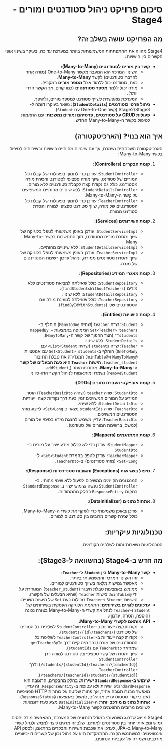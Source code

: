 <div dir="rtl">

# סיכום פרויקט ניהול סטודנטים ומורים - Stage4

## מה הפרויקט עושה בשלב זה?

Stage4 מהווה את ההתפתחות המשמעותית ביותר במערכת עד כה, בעיקר בשינוי אופי הקשרים בין הישויות:

* **קשר בין מורים לסטודנטים (Many-to-Many):**
    * השינוי המרכזי הוא המעבר מקשר One-to-Many (מורה אחד להרבה סטודנטים) לקשר **Many-to-Many**.
    * כעת, סטודנט יכול ללמוד אצל **מספר מורים** במקביל.
    * מורה יכול ללמד **מספר סטודנטים** (כמו קודם, אך הקשר הדדי יותר).
    * המערכת מאפשרת לשייך סטודנט למספר מורים, ולהיפך.
* **ניהול פרטי סטודנטים (`StudentDetails`):** נשאר בעיקרו דומה ל-Stage2/Stage3 (קשר One-to-One עם `Student`).
* **פעולות CRUD על סטודנטים, פרטיהם ומורים נמשכות:** עם התאמות לטיפול בקשר ה-Many-to-Many החדש.

## איך הוא בנוי? (הארכיטקטורה)

הארכיטקטורה השכבתית נשמרת, אך עם שינויים מהותיים בישויות ובשירותים לטיפול בקשר Many-to-Many:

1.  **קומת הבקרים (Controllers):**
    * `StudentController`: עודכן כדי לתמוך בפעולות של קבלת כל המורים של סטודנט, שיוך מורה ספציפי לסטודנט והסרת מורה מסטודנט. כולל גם נקודת קצה לקבלת סטודנטים ללא מורים.
    * `StudentDetailsController`: ללא שינויים מהותיים המשפיעים על קשר ה-Many-to-Many.
    * `TeacherController`: עודכן כדי לתמוך בפעולות של קבלת כל הסטודנטים של מורה, שיוך סטודנט ספציפי למורה והסרת סטודנט ממורה.

2.  **קומת השירותים (Services):**
    * `StudentServiceImpl`: עודכן באופן משמעותי לטפל בלוגיקה של שיוך והסרת מורים מסטודנט, תוך התחשבות בקשר Many-to-Many.
    * `StudentDetailsServiceImpl`: ללא שינויים מהותיים.
    * `TeacherServiceImpl`: עודכן באופן משמעותי לטפל בלוגיקה של שיוך והסרת סטודנטים ממורה, וניהול עדכון רשימת הסטודנטים של מורה.

3.  **קומת מאגרי המידע (Repositories):**
    * `StudentRepository`: כולל שאילתה למציאת סטודנטים ללא מורים (`findStudentsWithoutTeachers`).
    * `StudentDetailsRepository`: ללא שינוי.
    * `TeacherRepository`: כולל שאילתה לטעינת מורה עם הסטודנטים שלו (`findByIdWithStudents`).

4.  **קומת הישויות (Entities):**
    * `Student`: שדה `teacher` (שהיה `ManyToOne`) הוחלף ב-`Set<Teacher> teachers` הממופה באמצעות `mappedBy = "students"` (הצד ההפוך של קשר ה-`ManyToMany`).
    * `StudentDetails`: ללא שינוי.
    * `Teacher`: שדה `students` (שהיה `List<Student>` עם `OneToMany`) הוחלף ב-`Set<Student> students` עם אנוטציית `@ManyToMany` ו-`@JoinTable` המגדירה את טבלת החיבור `teacher_student`. **הישות `Teacher` היא כעת הבעלים של קשר ה-Many-to-Many.** מתודות העזר (`addStudent`, `removeStudent`) נשמרו ומותאמות לניהול הקשר הדו-כיווני.

5.  **קומת אובייקטי העברת נתונים (DTOs):**
    * `StudentDto`: שדה `teacher` (שהיה `TeacherBasicDto`) הוסר. המידע על המורים המשויכים זמין כעת דרך נקודות קצה ייעודיות.
    * `StudentDetailsDto`: ללא שינוי.
    * `TeacherDto`: שדה `studentIds` נשאר כ-`Set<Long>` לייצוג מזהי הסטודנטים המשויכים.
    * `TeacherBasicDto`: עדיין משמש להצגת מידע בסיסי על מורים (למשל, ברשימת המורים של סטודנט).

6.  **קומת המתרגמים (Mappers):**
    * `StudentMapper`: עודכן כדי לא לכלול מידע ישיר על מורים ב-`StudentDto`.
    * `TeacherMapper`: עודכן לטפל בהמרת `Set<Student>` ל-`Set<Long>` (מזהי סטודנטים) ב-`TeacherDto`.

7.  **טיפול בשגיאות (Exceptions) ותגובות סטנדרטיות (Response):**
    * המנגנונים הקיימים ממשיכים לפעול ללא שינוי מהותי. ב-`StudentController` נעשה שימוש ישיר ב-`StandardResponse` במקום `ResponseEntity` בחלק מהמתודות.

8.  **אתחול נתונים (DataInitializer):**
    * עודכן באופן משמעותי כדי לשקף את קשרי ה-Many-to-Many, כולל יצירת קשרים מרובים בין סטודנטים למורים.

## טכנולוגיות עיקריות:

הטכנולוגיות נשארות זהות לשלבים הקודמים.

## מה חדש ב-Stage4 (בהשוואה ל-Stage3):

* **קשר Many-to-Many בין `Student` ל-`Teacher`:**
    * זהו השינוי המרכזי והמשמעותי ביותר.
    * מאפשר גמישות מלאה בשיוך סטודנטים למורים.
    * ממומש באמצעות טבלת חיבור (`teacher_student`) המוגדרת על ידי `@JoinTable` בישות `Teacher` (שהיא הבעלים של הקשר).
    * הישויות `Student` ו-`Teacher` מכילות כעת `Set` של הישות השנייה.
* **עדכונים לוגיים בשירותים:** התאמת הלוגיקה העסקית בשירותים של `Student` ו-`Teacher` לנהל את קשרי ה-Many-to-Many בצורה נכונה (הוספה, הסרה, עדכון).
* **API מותאם לקשרי Many-to-Many:**
    * נקודות קצה ייעודיות ב-`StudentController` לשליפת כל המורים של סטודנט (`/students/{id}/teachers`).
    * נקודות קצה ייעודיות ב-`TeacherController` לשליפת כל הסטודנטים של מורה (כבר היה קיים דרך `getTeacherById` שמחזיר `TeacherDto` עם `studentIds`).
    * שיוך והסרה של קשר ספציפי בין סטודנט למורה דרך `StudentController` (`/students/{studentId}/teachers/{teacherId}`) ודרך `TeacherController` (`/teachers/{teacherId}/students/{studentId}`).
* **שימוש ב-`StandardResponse` ישירות:** בחלק מהבקרים, התגובה היא `StandardResponse` ישירות ולא עטופה ב-`ResponseEntity`. זה עדיין מאפשר מבנה תגובה אחיד, אך פחות שליטה על כותרות HTTP ספציפיות (אם כי קודי סטטוס עדיין מנוהלים, למשל באמצעות `@ResponseStatus`).
* **אתחול נתונים מורכב יותר:** ה-`DataInitializer` מציג כעת דוגמאות לשיוכים מרובים התואמים לקשר Many-to-Many.



Stage4 מייצג שדרוג משמעותי במודל הנתונים של המערכת, המאפשר מודל יחסים גמיש ומציאותי יותר בין סטודנטים למורים. שלב זה מדגים כיצד לממש ולנהל קשרי Many-to-Many ב-JPA, לעדכן את שכבות השירות והבקרים בהתאם, ולספק API אינטואיטיבי למשתמש הקצה. ההתמקדות היא על ניהול נכון של קשרים דו-כיווניים מורכבים ושמירה על עקביות הנתונים.
</div>